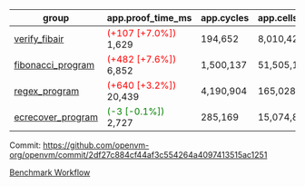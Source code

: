 | group | app.proof_time_ms | app.cycles | app.cells_used | leaf.proof_time_ms | leaf.cycles | leaf.cells_used |
| -- | -- | -- | -- | -- | -- | -- |
| [verify_fibair](https://github.com/openvm-org/openvm/blob/benchmark-results/benchmarks-pr/1162/verify_fibair-2df27c884cf44af3c554264a4097413515ac1251.md) |<span style='color: red'>(+107 [+7.0%])</span> 1,629 |  194,652 |  8,010,422 |- | - | - |
| [fibonacci_program](https://github.com/openvm-org/openvm/blob/benchmark-results/benchmarks-pr/1162/fibonacci-2df27c884cf44af3c554264a4097413515ac1251.md) |<span style='color: red'>(+482 [+7.6%])</span> 6,852 |  1,500,137 |  51,505,102 |<span style='color: red'>(+1708 [+10.9%])</span> 17,408 |  3,171,735 |  128,850,276 |
| [regex_program](https://github.com/openvm-org/openvm/blob/benchmark-results/benchmarks-pr/1162/regex-2df27c884cf44af3c554264a4097413515ac1251.md) |<span style='color: red'>(+640 [+3.2%])</span> 20,439 |  4,190,904 |  165,028,173 |<span style='color: red'>(+3278 [+10.6%])</span> 34,205 |  6,523,928 |  291,298,765 |
| [ecrecover_program](https://github.com/openvm-org/openvm/blob/benchmark-results/benchmarks-pr/1162/ecrecover-2df27c884cf44af3c554264a4097413515ac1251.md) |<span style='color: green'>(-3 [-0.1%])</span> 2,727 |  285,169 |  15,074,875 |<span style='color: red'>(+3964 [+9.5%])</span> 45,547 |  9,652,750 |  439,991,507 |


Commit: https://github.com/openvm-org/openvm/commit/2df27c884cf44af3c554264a4097413515ac1251

[Benchmark Workflow](https://github.com/openvm-org/openvm/actions/runs/12643111692)
